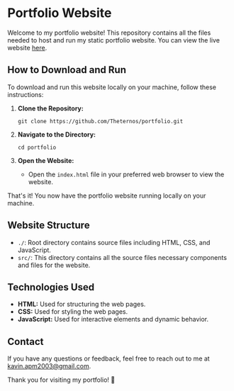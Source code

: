 # Portfolio Website

Welcome to my portfolio website! This repository contains all the files needed to host and run my static portfolio website. You can view the live website [here](https://theternos.github.io/portfolio/).

## How to Download and Run

To download and run this website locally on your machine, follow these instructions:

1. **Clone the Repository:** 
   ```
   git clone https://github.com/Theternos/portfolio.git
   ```

2. **Navigate to the Directory:**
   ```
   cd portfolio
   ```

3. **Open the Website:**
   - Open the `index.html` file in your preferred web browser to view the website.

That's it! You now have the portfolio website running locally on your machine.

## Website Structure

- `./`: Root directory contains source files including HTML, CSS, and JavaScript.
- `src/`: This directory contains all the source files necessary components and files for the website. 

## Technologies Used

- **HTML:** Used for structuring the web pages.
- **CSS:** Used for styling the web pages.
- **JavaScript:** Used for interactive elements and dynamic behavior.

## Contact

If you have any questions or feedback, feel free to reach out to me at [kavin.apm2003@gmail.com](mailto:kavin.apm2003@gmail.com).

Thank you for visiting my portfolio! 🚀